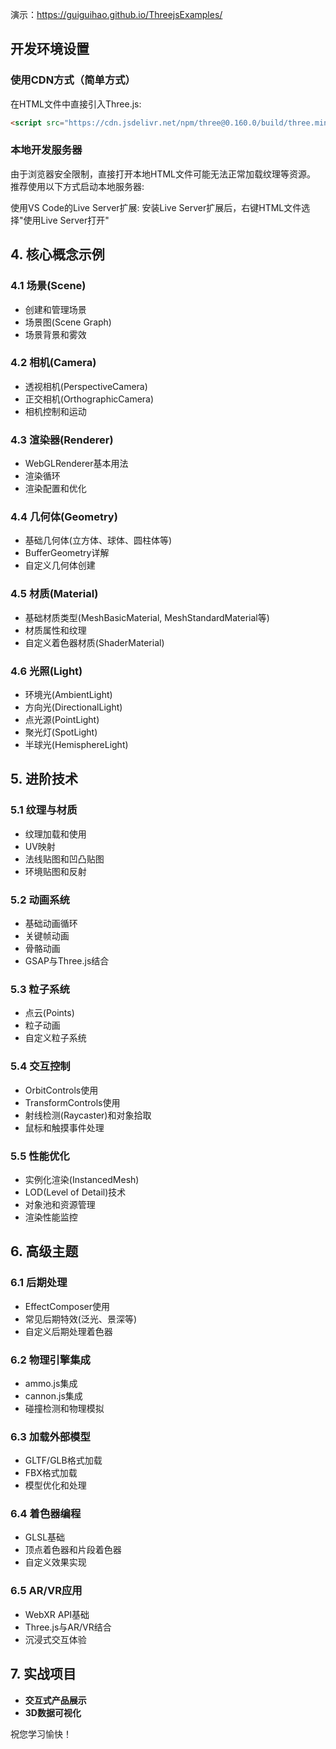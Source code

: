 演示：https://guiguihao.github.io/ThreejsExamples/
## 开发环境设置

### 使用CDN方式（简单方式）
在HTML文件中直接引入Three.js:
```html
<script src="https://cdn.jsdelivr.net/npm/three@0.160.0/build/three.min.js"></script>
```



### 本地开发服务器
由于浏览器安全限制，直接打开本地HTML文件可能无法正常加载纹理等资源。
推荐使用以下方式启动本地服务器:

   使用VS Code的Live Server扩展:
   安装Live Server扩展后，右键HTML文件选择"使用Live Server打开"



## 4. 核心概念示例
### 4.1 场景(Scene)
- 创建和管理场景
- 场景图(Scene Graph)
- 场景背景和雾效

### 4.2 相机(Camera)
- 透视相机(PerspectiveCamera)
- 正交相机(OrthographicCamera)
- 相机控制和运动

### 4.3 渲染器(Renderer)
- WebGLRenderer基本用法
- 渲染循环
- 渲染配置和优化

### 4.4 几何体(Geometry)
- 基础几何体(立方体、球体、圆柱体等)
- BufferGeometry详解
- 自定义几何体创建

### 4.5 材质(Material)
- 基础材质类型(MeshBasicMaterial, MeshStandardMaterial等)
- 材质属性和纹理
- 自定义着色器材质(ShaderMaterial)

### 4.6 光照(Light)
- 环境光(AmbientLight)
- 方向光(DirectionalLight)
- 点光源(PointLight)
- 聚光灯(SpotLight)
- 半球光(HemisphereLight)

## 5. 进阶技术
### 5.1 纹理与材质
- 纹理加载和使用
- UV映射
- 法线贴图和凹凸贴图
- 环境贴图和反射

### 5.2 动画系统
- 基础动画循环
- 关键帧动画
- 骨骼动画
- GSAP与Three.js结合

### 5.3 粒子系统
- 点云(Points)
- 粒子动画
- 自定义粒子系统

### 5.4 交互控制
- OrbitControls使用
- TransformControls使用
- 射线检测(Raycaster)和对象拾取
- 鼠标和触摸事件处理

### 5.5 性能优化
- 实例化渲染(InstancedMesh)
- LOD(Level of Detail)技术
- 对象池和资源管理
- 渲染性能监控

## 6. 高级主题
### 6.1 后期处理
- EffectComposer使用
- 常见后期特效(泛光、景深等)
- 自定义后期处理着色器

### 6.2 物理引擎集成
- ammo.js集成
- cannon.js集成
- 碰撞检测和物理模拟

### 6.3 加载外部模型
- GLTF/GLB格式加载
- FBX格式加载
- 模型优化和处理

### 6.4 着色器编程
- GLSL基础
- 顶点着色器和片段着色器
- 自定义效果实现

### 6.5 AR/VR应用
- WebXR API基础
- Three.js与AR/VR结合
- 沉浸式交互体验

## 7. 实战项目
- **交互式产品展示**
- **3D数据可视化**




祝您学习愉快！
